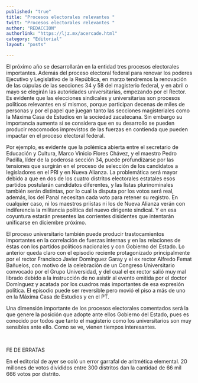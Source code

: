 ```yaml
---
published: "true"
title: "Procesos electorales relevantes "
twitt: "Procesos electorales relevantes "
author: "REDACCION"
authorlink: "https://ljz.mx/acercade.html"
category: "Editorial"
layout: "posts"

---
```



  El próximo año se desarrollarán en la entidad tres procesos electorales importantes. Además del proceso electoral federal para renovar los poderes Ejecutivo y Legislativo de la República, en marzo tendremos la renovación de las cúpulas de las secciones 34 y 58 del magisterio federal, y en abril o mayo se elegirán las autoridades universitarias, empezando por el Rector. Es evidente que las elecciones sindicales y universitarias son procesos políticos relevantes en sí mismos, porque participan decenas de miles de personas y por el papel que juegan tanto las secciones magisteriales como la Máxima Casa de Estudios en la sociedad zacatecana. Sin embargo su importancia aumenta si se considera que en su desarrollo se pueden producir reacomodos imprevistos de las fuerzas en contienda que pueden impactar en el proceso electoral federal.



  Por ejemplo, es evidente que la polémica abierta entre el secretario de Educación y Cultura, Marco Vinicio Flores Chávez, y el maestro Pedro Padilla, líder de la poderosa sección 34, puede profundizarse por las tensiones que surgirán en el proceso de selección de los candidatos a legisladores en el PRI y en Nueva Alianza. La problemática será mayor debido a que en dos de los cuatro distritos electorales estatales esos partidos postularán candidatos diferentes, y las listas plurinominales también serán distintas, por lo cual la disputa por los votos será real, además, los del Panal necesitan cada voto para retener su registro. En cualquier caso, ni los maestros priístas ni los de Nueva Alianza verán con indiferencia la militancia política del nuevo dirigente sindical. Y en esa coyuntura estarán presentes las corrientes disidentes que intentarán unificarse en diciembre próximo.



  El proceso universitario también puede producir trastocamientos importantes en la correlación de fuerzas internas y en las relaciones de éstas con los partidos políticos nacionales y con Gobierno del Estado. Lo anterior queda claro con el episodio reciente protagonizado principalmente por el rector Francisco Javier Domínguez Garay y el ex rector Alfredo Femat Bañuelos, con motivo de la celebración de un Congreso Universitario convocado por el Grupo Universidad, y del cual el ex rector salió muy mal librado debido a la instrucción de no asistir al evento emitida por el doctor Domínguez y acatada por los cuadros más importantes de esa expresión política. El episodio puede ser reversible pero movió el piso a más de uno en la Máxima Casa de Estudios y en el PT.



  Una dimensión importante de los procesos electorales comentados será la que genere la posición que adopte ante ellos Gobierno del Estado, pues es conocido por todos que tanto el magisterio como los universitarios son muy sensibles ante ello. Como se ve, vienen tiempos interesantes.



   



  FE DE ERRATAS



  En el editorial de ayer se coló un error garrafal de aritmética elemental. 20 millones de votos divididos entre 300 distritos dan la cantidad de 66 mil 666 votos por distrito.

